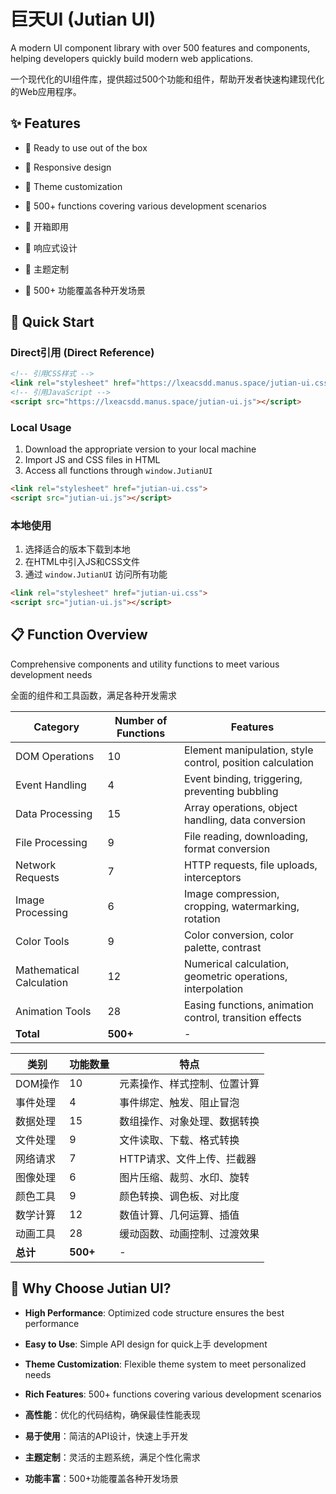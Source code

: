 # 巨天UI (Jutian UI)

A modern UI component library with over 500 features and components, helping developers quickly build modern web applications.

一个现代化的UI组件库，提供超过500个功能和组件，帮助开发者快速构建现代化的Web应用程序。

## ✨ Features

- 🚀 Ready to use out of the box
- 📱 Responsive design
- 🎨 Theme customization
- 🔧 500+ functions covering various development scenarios

- 🚀 开箱即用
- 📱 响应式设计
- 🎨 主题定制
- 🔧 500+ 功能覆盖各种开发场景

## 🚀 Quick Start

### Direct引用 (Direct Reference)

```html
<!-- 引用CSS样式 -->
<link rel="stylesheet" href="https://lxeacsdd.manus.space/jutian-ui.css">
<!-- 引用JavaScript -->
<script src="https://lxeacsdd.manus.space/jutian-ui.js"></script>
```

### Local Usage

1. Download the appropriate version to your local machine
2. Import JS and CSS files in HTML
3. Access all functions through `window.JutianUI`

```html
<link rel="stylesheet" href="jutian-ui.css">
<script src="jutian-ui.js"></script>
```

### 本地使用

1. 选择适合的版本下载到本地
2. 在HTML中引入JS和CSS文件
3. 通过 `window.JutianUI` 访问所有功能

```html
<link rel="stylesheet" href="jutian-ui.css">
<script src="jutian-ui.js"></script>
```

## 📋 Function Overview

Comprehensive components and utility functions to meet various development needs

全面的组件和工具函数，满足各种开发需求

| Category | Number of Functions | Features |
|----------|---------------------|----------|
| DOM Operations | 10 | Element manipulation, style control, position calculation |
| Event Handling | 4 | Event binding, triggering, preventing bubbling |
| Data Processing | 15 | Array operations, object handling, data conversion |
| File Processing | 9 | File reading, downloading, format conversion |
| Network Requests | 7 | HTTP requests, file uploads, interceptors |
| Image Processing | 6 | Image compression, cropping, watermarking, rotation |
| Color Tools | 9 | Color conversion, color palette, contrast |
| Mathematical Calculation | 12 | Numerical calculation, geometric operations, interpolation |
| Animation Tools | 28 | Easing functions, animation control, transition effects |
| **Total** | **500+** | - |

| 类别 | 功能数量 | 特点 |
|----------|---------------------|----------|
| DOM操作 | 10 | 元素操作、样式控制、位置计算 |
| 事件处理 | 4 | 事件绑定、触发、阻止冒泡 |
| 数据处理 | 15 | 数组操作、对象处理、数据转换 |
| 文件处理 | 9 | 文件读取、下载、格式转换 |
| 网络请求 | 7 | HTTP请求、文件上传、拦截器 |
| 图像处理 | 6 | 图片压缩、裁剪、水印、旋转 |
| 颜色工具 | 9 | 颜色转换、调色板、对比度 |
| 数学计算 | 12 | 数值计算、几何运算、插值 |
| 动画工具 | 28 | 缓动函数、动画控制、过渡效果 |
| **总计** | **500+** | - |

## 🤔 Why Choose Jutian UI?

- **High Performance**: Optimized code structure ensures the best performance
- **Easy to Use**: Simple API design for quick上手 development
- **Theme Customization**: Flexible theme system to meet personalized needs
- **Rich Features**: 500+ functions covering various development scenarios

- **高性能**：优化的代码结构，确保最佳性能表现
- **易于使用**：简洁的API设计，快速上手开发
- **主题定制**：灵活的主题系统，满足个性化需求
- **功能丰富**：500+功能覆盖各种开发场景
